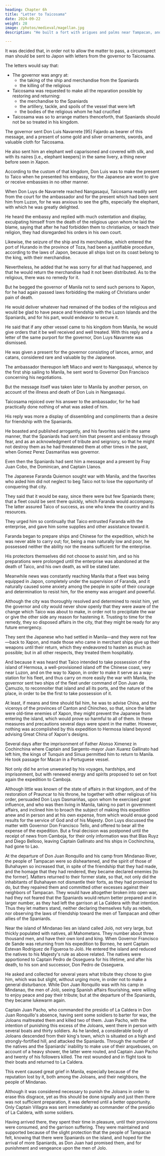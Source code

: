 ```yaml
---
heading: Chapter 6h
title: "Letter to Taicosama"
date: 2024-09-22
weight: 28
image: /photos/medieval/magellan.jpg
description: "He built a fort with arigues and palms near Tampacan, and founded a Spanish settlement which he named Murcia"

---
```



It was decided that, in order not to allow the matter to pass, a circumspect man should be sent to Japon with letters from the governor to Taicosama.

The letters would say that: 
- The governor was angry at:
  - the taking of the ship and merchandise from the Spaniards
  - the killing of the religious
- Taicosama was requested to make all the reparation possible by restoring and returning:
  - the merchandise to the Spaniards
  - the artillery, tackle, and spoils of the vessel that were left
  - the bodies of the religious whom he had crucified
- Taicosama was so to arrange matters thenceforth, that Spaniards should not be so treated in his kingdom.

The governor sent Don Luis Navarrete [95] Fajardo as bearer of this message, and a present of some gold and silver ornaments, swords, and valuable cloth for Taicosama. 

He also sent him an elephant well caparisoned and covered with silk, and with its naires [i.e., elephant keepers] in the same livery, a thing never before seen in Xapon.

According to the custom of that kingdom, Don Luis was to make the present to Taico when he presented his embassy, for the Japanese are wont to give or receive embassies in no other manner. 

When Don Luys de Navarrete reached Nangasaqui, Taicosama readily sent from the court for the ambassador and for the present which had been sent him from Luzon, for he was anxious to see the gifts, especially the elephant, with which he was greatly delighted. 

He heard the embassy and replied with much ostentation and display, exculpating himself from the death of the religious upon whom he laid the blame, saying that after he had forbidden them to christianize, or teach their religion, they had disregarded his orders in his own court.

Likewise, the seizure of the ship and its merchandise, which entered the port of Hurando in the province of Toza, had been a justifiable procedure, according to the laws of Japon, because all ships lost on its coast belong to the king, with their merchandise.

Nevertheless, he added that he was sorry for all that had happened, and that he would return the merchandise had it not been distributed. As to the religious, there was no remedy for it.

But he begged the governor of Manila not to send such persons to Xapon, for he had again passed laws forbidding the making of Christians under pain of death.

He would deliver whatever had remained of the bodies of the religious and would be glad to have peace and friendship with the Luzon Islands and the Spaniards, and for his part, would endeavor to secure it. 

He said that if any other vessel came to his kingdom from Manila, he would give orders that it be well received and well treated. With this reply and a letter of the same purport for the governor, Don Luys Navarrete was dismissed.

He was given a present for the governor consisting of lances, armor, and catans, considered rare and valuable by the Japanese.

The ambassador thereupon left Miaco and went to Nangasaqui, whence by the first ship sailing to Manila, he sent word to Governor Don Francisco concerning his negotiations. 

But the message itself was taken later to Manila by another person, on account of the illness and death of Don Luis in Nangasaqui.

Taicosama rejoiced over his answer to the ambassador, for he had practically done nothing of what was asked of him.

His reply was more a display of dissembling and compliments than a desire for friendship with the Spaniards.

He boasted and published arrogantly, and his favorites said in the same manner, that the Spaniards had sent him that present and embassy through fear, and as an acknowledgment of tribute and seigniory, so that he might not destroy them as he had threatened them at other times in the past, when Gomez Perez Dasmariñas was governor.

Even then the Spaniards had sent him a message and a present by Fray Juan Cobo, the Dominican, and Captain Llanos.

The Japanese Faranda Quiemon sought war with Manila, and the favorites who aided him did not neglect to beg Taico not to lose the opportunity of conquering that city.

They said that it would be easy, since there were but few Spaniards there; that a fleet could be sent there quickly, which Faranda would accompany. The latter assured Taico of success, as one who knew the country and its resources. 

They urged him so continually that Taico entrusted Faranda with the enterprise, and gave him some supplies and other assistance toward it.

Faranda began to prepare ships and Chinese for the expedition, which he was never able to carry out; for, being a man naturally low and poor, he possessed neither the ability nor the means sufficient for the enterprise.

His protectors themselves did not choose to assist him, and so his preparations were prolonged until the enterprise was abandoned at the death of Taico, and his own death, as will be stated later.

Meanwhile news was constantly reaching Manila that a fleet was being equipped in Japon, completely under the supervision of Faranda, and it naturally caused some anxiety among the people in spite of their courage and determination to resist him, for the enemy was arrogant and powerful. 

Although the city was thoroughly resolved and determined to resist him, yet the governor and city would never show openly that they were aware of the change which Taico was about to make, in order not to precipitate the war or give the other side any reason for hastening it. Trusting to time for the remedy, they so disposed affairs in the city, that they might be ready for any future emergency. 

They sent the Japanese who had settled in Manila—and they were not few—back to Xapon, and made those who came in merchant ships give up their weapons until their return, which they endeavored to hasten as much as possible; but in all other respects, they treated them hospitably. 

And because it was heard that Taico intended to take possession of the island of Hermosa, a well-provisioned island off the Chinese coast, very near Luzon, and on the way to Xapon, in order to make it serve as a way-station for his fleet, and thus carry on more easily the war with Manila, the governor sent two ships of the fleet under command of Don Juan de Çamuzio, to reconnoiter that island and all its ports, and the nature of the place, in order to be the first to take possession of it.

At least, if means and time should fail him, he was to advise China, and the viceroys of the provinces of Canton and Chincheo, so that, since the latter were old-time enemies of Xapon, they might prevent the Japanese from entering the island, which would prove so harmful to all of them. In these measures and precautions several days were spent in the matter. However, nothing was accomplished by this expedition to Hermosa Island beyond advising Great China of Xapon's designs.

Several days after the imprisonment of Father Alonso Ximenez in Cochinchina where Captain and Sargento-mayor Juan Xuarez Gallinato had left him, the kings of Tunquin and Sinua permitted him to return to Manila. He took passage for Macan in a Portuguese vessel. 

Not only did he arrive unwearied by his voyages, hardships, and imprisonment, but with renewed energy and spirits proposed to set on foot again the expedition to Camboja.

Although little was known of the state of affairs in that kingdom, and of the restoration of Prauncar to his throne, he together with other religious of his order, persuaded Don Luys Dasmariñas, upon whom he exercised great influence, and who was then living in Manila, taking no part in government affairs, and inclined him to broach the subject of making this expedition anew and in person and at his own expense, from which would ensue good results for the service of God and of his Majesty. Don Luys discussed the matter with Governor Don Francisco Tello, and offered to bear all the expense of the expedition. But a final decision was postponed until the receipt of news from Camboja, for their only information was that Blas Ruyz and Diego Belloso, leaving Captain Gallinato and his ships in Cochinchina, had gone to Lao.

At the departure of Don Juan Ronquillo and his camp from Mindanao River, the people of Tampacan were so disheartened, and the spirit of those of Buhahayen so increased that, in spite of the friendship that they had made, and the homage that they had rendered, they became declared enemies [to the former]. Matters returned to their former state, so that, not only did the inhabitants of Buhahayen not dismantle their forts, as they had promised to do, but they repaired them and committed other excesses against their neighbors of Tampacan. They would have altogether broken into open war, had they not feared that the Spaniards would return better prepared and in larger number, as they had left the garrison at La Caldera with that intention. Thus they let matters stand, neither declaring themselves fully as rebels, nor observing the laws of friendship toward the men of Tampacan and other allies of the Spaniards.

Near the island of Mindanao lies an island called Joló, not very large, but thickly populated with natives, all Mahometans. They number about three thousand men, and have their own lord and king. When Governor Francisco de Sande was returning from his expedition to Borneo, he sent Captain Estevan Rodriguez de Figueroa to Joló. He entered the island and reduced the natives to his Majesty's rule as above related. The natives were apportioned to Captain Pedro de Osseguera for his lifetime, and after his death, to his son and successor, Don Pedro de Osseguera. 

He asked and collected for several years what tribute they chose to give him, which was but slight, without urging more, in order not to make a general disturbance. While Don Juan Ronquillo was with his camp in Mindanao, the men of Joló, seeing Spanish affairs flourishing, were willing to enjoy peace and pay their tribute; but at the departure of the Spaniards, they became lukewarm again.

Captain Juan Pacho, who commanded the presidio of La Caldera in Don Juan Ronquillo's absence, having sent some soldiers to barter for wax, the Joloans maltreated them and killed two of them. Juan Pacho, with the intention of punishing this excess of the Joloans, went there in person with several boats and thirty soldiers. As he landed, a considerable body of Joloans descended from their king's town, which is situated on a high and strongly-fortified hill, and attacked the Spaniards. Through the number of the natives and the Spaniards' inability to make use of their arquebuses, on account of a heavy shower, the latter were routed, and Captain Juan Pacho and twenty of his followers killed. The rest wounded and in flight took to their boats and returned to La Caldera.

This event caused great grief in Manila, especially because of the reputation lost by it, both among the Joloans, and their neighbors, the people of Mindanao. 

Although it was considered necessary to punish the Joloans in order to erase this disgrace, yet as this should be done signally and just then there was not sufficient preparation, it was deferred until a better opportunity. Only Captain Villagra was sent immediately as commander of the presidio of La Caldera, with some soldiers. 

Having arrived there, they spent their time in pleasure, until their provisions were consumed, and the garrison suffering. They were maintained and supported because of the slight protection that the people of Tampacan felt, knowing that there were Spaniards on the island, and hoped for the arrival of more Spaniards, as Don Juan had promised them, and for punishment and vengeance upon the men of Jolo.
